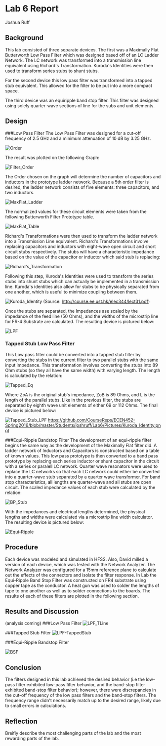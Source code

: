# Lab 6 Report
Joshua Ruff

## Background
This lab consisted of three separate devices. The first was a Maximally Flat Butterworth Low Pass Filter which was designed based off of an LC Ladder Network. The LC network was transformed into a transmission line equivalent using Richard's Transformation. Kuroda's Identities were then used to transform series stubs to shunt stubs. 

For the second device this low pass filter was transformed into a tapped stub equivalent. This allowed for the filter to be put into a more compact space. 

The third device was an equiripple band stop filter. This filter was designed using solely quarter-wave sections of line for the subs and unit elements. 

## Design

###Low Pass Filter
The Low Pass Filter was designed for a cut-off frequency of 2.5 GHz and a minimum attenuation of 10 dB by 3.25 GHz. 

![Order](https://github.com/CourseReps/ECEN452-Spring2016/blob/master/Students/joshruff/Lab6/Pictures/Order_Select.png)<br>

The result was plotted on the following Graph: 

![Filter_Order](https://github.com/CourseReps/ECEN452-Spring2016/blob/master/Students/joshruff/Lab6/Pictures/Filter_Order.PNG)

The Order chosen on the graph will determine the number of capacitors and inductors in the prototype ladder network. Because a 5th order filter is desired, the ladder network consists of five elements: three capacitors, and two inductors.

![MaxFlat_Ladder](https://github.com/CourseReps/ECEN452-Spring2016/blob/master/Students/joshruff/Lab6/Pictures/MaxFlat_Ladder.png)

The normalized values for these circuit elements were taken from the following Butterworth Filter Prototype table. 

![MaxFlat_Table](https://github.com/CourseReps/ECEN452-Spring2016/blob/master/Students/joshruff/Lab6/Pictures/MaxFlat_Table.png)

Richard's Transformations were then used to transform the ladder network into a Transmission Line equivalent. Richard's Transformations involve replacing capacitors and inductors with eight-wave open circuit and short circuit stubs respectively. The stubs will have a characteristic impedance based on the value of the capacitor or inductor which said stub is replacing: 

![Richard's_Transformation](https://github.com/CourseReps/ECEN452-Spring2016/blob/master/Students/joshruff/Lab6/Pictures/Richard_Trans.png)

Following this step, Kuroda's Identities were used to  transform the series stubs into shunt stubs which can actually be implemented in a transmission line. Kuroda's identities also allow for stubs to be physically separated from one another, which is useful to minimize coupling between them. 

![Kuroda_Identity](https://github.com/CourseReps/ECEN452-Spring2016/blob/master/Students/joshruff/Lab6/Pictures/Kuroda_Identity.png) 
(Source: http://course.ee.ust.hk/elec344/lect31.pdf)

Once the stubs are separated, the Impedances ase scaled by the impedance of the feed line (50 Ohms), and the widths of the microstrip line for FR-4 Substrate are calculated. The resulting device is pictured below: 

![LPF](https://github.com/CourseReps/ECEN452-Spring2016/blob/master/Students/joshruff/Lab6/Pictures/LPF_T-Line.PNG)

### Tapped Stub Low Pass Filter

This Low pass filter could be converted into a tapped stub filter by converting the stubs in the current filter to two parallel stubs with the same input impedance. This transformation involves converting the stubs into 89 Ohm stubs (so they all have the same width) with varying length. The length is calculated by the relation: 

![Tapped_Eq](https://github.com/CourseReps/ECEN452-Spring2016/blob/master/Students/joshruff/Lab6/Pictures/Tapped_Stub_eq.png)

Where ZoA is the original stub's impedance, ZoB is 89 Ohms, and L is the length of the parallel stubs. Like in the previous filter, the stubs are separated by eighth wave unit elements of either 69 or 112 Ohms. The final device is pictured below: 

![Tapped_Stub_LPF](https://github.com/CourseReps/ECEN452-Spring2016/blob/master/Students/joshruff/Lab6/Pictures/LPF-Tapped_Stub.PNG)
https://github.com/CourseReps/ECEN452-Spring2016/blob/master/Students/joshruff/Lab6/Pictures/Kuroda_Identity.png)

###Equi-Ripple Bandstop Filter
The development of an equi-ripple filter begins the same way as the development of the Maximally Flat filter did. A ladder network of Inductors and Capacitors is constructed based on a table of known values. This low pass prototype is then converted to a band pass prototype by replacing each series inductor or shunt capacitor in the circuit with a series or paralell LC network. Quarter wave resonators were used to replace the LC networks so that each LC network could either be converted into a quarter-wave stub separated by a quarter wave transformer. For band stop characteristics, all lengths are quarter-wave and all stubs are open circuit. The scaled impedance values of each stub were calculated by the relation:

![BP_Stub](https://github.com/CourseReps/ECEN452-Spring2016/blob/master/Students/joshruff/Lab6/Pictures/BP_Stub.png)

With the impedances and electrical lengths determined, the physical lengths and widths were calculated via a microstrip line width calculator. The resulting device is pictured below: 

![Equi-Ripple](https://github.com/CourseReps/ECEN452-Spring2016/blob/master/Students/joshruff/Lab6/Pictures/EquiRipple.PNG)


## Procedure
Each device was modeled and simulated in HFSS. Also, David milled a version of each device, which was tested with the Network Analyzer. The Network Analyzer was configured for a 15mm reference plane to calculate out the effects of the connectors and isolate the filter response. In Lab the Equi-Ripple Band Stop Filter was constructed on FR4 substrate using copper tape as the conductor. A heat gun was used to solder the lengths of tape to one another as well as to solder connections to the boards. The results of each of these filters are plotted in the following section.

## Results and Discussion
(analysis coming)
###Low Pass Filter
![LPF_TLine](https://github.com/CourseReps/ECEN452-Spring2016/blob/master/Students/joshruff/Lab6/Pictures/LPF_TL-SParams.png)

###Tapped Stub Filter
![LPF-TappedStub](https://github.com/CourseReps/ECEN452-Spring2016/blob/master/Students/joshruff/Lab6/Pictures/LPF-TappedStub-SParam.PNG)

###Equi-Ripple Bandstop Filter

![BSF](https://github.com/CourseReps/ECEN452-Spring2016/blob/master/Students/joshruff/Lab6/Pictures/BSFilter.png)

## Conclusion
The filters designed in this lab achieved the desired behavior (i.e the low-pass filter exhibited low-pass filter behavior, and the band-stop filter exhibited band-stop filter behavior); however, there were discrepancies in the cut-off frequency of the low pass filters and the band-stop filters. The frequency range didn't necessarily match up to the desired range, likely due to small errors in calculations. 

## Reflection
Breifly describe the most challenging parts of the lab and the most rewarding parts of the lab.
